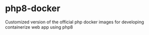 # php8-docker
Customized version of the official php docker images for developing containerize web app using php8
